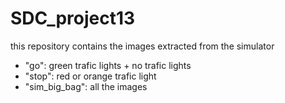 # SDC_project13
this repository contains the images extracted from the simulator

- "go": green trafic lights + no trafic lights
- "stop": red or orange trafic light
- "sim_big_bag": all the images
